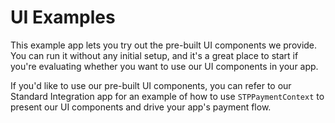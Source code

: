 # UI Examples

This example app lets you try out the pre-built UI components we provide. 
You can run it without any initial setup, and it's a great place to start if 
you're evaluating whether you want to use our UI components in your app.

If you'd like to use our pre-built UI components, you can refer to our 
Standard Integration app for an example of how to use `STPPaymentContext` 
to present our UI components and drive your app's payment flow.
